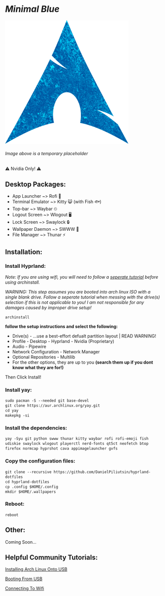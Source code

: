 <i><h1>Minimal Blue</h1></i>
<img src="https://raw.githubusercontent.com/DanielPiliutsin/hyprland-dotfiles/refs/heads/main/git/assests/arch_noglow.png" width="400" height="400"> 
<h6><i>Image above is a temporary placeholder</i></h6>
<p>⚠️ Nvidia Only! ⚠️</p>
<h2>Desktop Packages:</h2>
<ul>
  <li>App Launcher ~> Rofi 🐶</li>
  <li>Terminal Emulator ~> Kitty 😺 (with Fish 🐟)</li>
  <li>Top-bar ~> Waybar ⏲</li>
  <li>Logout Screen ~> Wlogout 🖥️</li>
  <li>Lock Screen ~> Swaylock 🔒</li>
  <li>Wallpaper Daemon ~> SWWW 🌆</li>
  <li>File Manager ~> Thunar ⚡</li>
</ul>

<h2>Installation:</h2>
<h3>Install Hyprland:</h3>
<p><i>Note: If you are using wifi, you will need to follow a <a href="https://wiki.archlinux.org/title/Iwd">seperate tutorial</a> before using archinstall.</i></p>
<p><i>WARNING: This step assumes you are booted into arch linux ISO with a single blank drive. Follow a seperate tutorial when messing with the drive(s) selection if this is not applicable to you! I am not responsible for any damages caused by improper drive setup!</i></p>

```
archinstall
```
<p><b>follow the setup instructions and select the following: </b></p>
<ul>
 <li>Drive(s) - ...use a best-effort defualt partition layout | READ WARNING!</li> 
 <li>Profile - Desktop - Hyprland - Nvidia (Proprietary)</li>
 <li>Audio - Pipewire</li>
 <li>Network Configuration - Network Manager</li>
 <li>Optional Repositories - Multilib</li>
 <li>For the other options, they are up to you <b>(search them up if you dont know what they are for!)</b></li>
</ul>
<p>Then Click Install!</p>
<h3>Install yay:</h3>

```
sudo pacman -S --needed git base-devel
git clone https://aur.archlinux.org/yay.git
cd yay
makepkg -si
```

<h3>Install the dependencies:</h3>

```
yay -Syu git python swww thunar kitty waybar rofi rofi-emoji fish udiskie swaylock wlogout playerctl nerd-fonts qt5ct neofetch btop firefox normcap hyprshot cava appimagelauncher gvfs
```

<h3>Copy the configuration files:</h3>

```
git clone --recursive https://github.com/DanielPiliutsin/hyprland-dotfiles
cd hyprland-dotfiles
cp .config $HOME/.config
mkdir $HOME/.wallpapers
```

<h3>Reboot:</h3>

```
reboot
```
<h2>Other:</h2>
<p>Coming Soon...</p>

<h2>Helpful Community Tutorials:</h2>
<p><a href="https://www.jasonross.dev/create-bootable-usb-arch-installation-from-windows/">Installing Arch Linux Onto USB</a></p>
<p><a href="https://www.techadvisor.com/article/728456/how-to-boot-from-usb.html">Booting From USB</a></p>
<p><a href="https://wiki.archlinux.org/title/Iwd">Connecting To Wifi</a></p>
